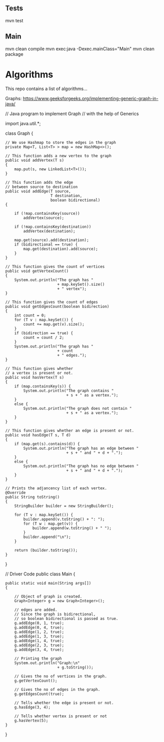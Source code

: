 

## Tests

mvn test

## Main

mvn clean compile
mvn exec:java -Dexec.mainClass="Main"
mvn clean package





# Algorithms

This repo contains a list of algorithms...

Graphs:
https://www.geeksforgeeks.org/implementing-generic-graph-in-java/

// Java program to implement Graph
// with the help of Generics
 
import java.util.*;
 
class Graph<T> {
 
    // We use Hashmap to store the edges in the graph
    private Map<T, List<T> > map = new HashMap<>();
 
    // This function adds a new vertex to the graph
    public void addVertex(T s)
    {
        map.put(s, new LinkedList<T>());
    }
 
    // This function adds the edge
    // between source to destination
    public void addEdge(T source,
                        T destination,
                        boolean bidirectional)
    {
 
        if (!map.containsKey(source))
            addVertex(source);
 
        if (!map.containsKey(destination))
            addVertex(destination);
 
        map.get(source).add(destination);
        if (bidirectional == true) {
            map.get(destination).add(source);
        }
    }
 
    // This function gives the count of vertices
    public void getVertexCount()
    {
        System.out.println("The graph has "
                           + map.keySet().size()
                           + " vertex");
    }
 
    // This function gives the count of edges
    public void getEdgesCount(boolean bidirection)
    {
        int count = 0;
        for (T v : map.keySet()) {
            count += map.get(v).size();
        }
        if (bidirection == true) {
            count = count / 2;
        }
        System.out.println("The graph has "
                           + count
                           + " edges.");
    }
 
    // This function gives whether
    // a vertex is present or not.
    public void hasVertex(T s)
    {
        if (map.containsKey(s)) {
            System.out.println("The graph contains "
                               + s + " as a vertex.");
        }
        else {
            System.out.println("The graph does not contain "
                               + s + " as a vertex.");
        }
    }
 
    // This function gives whether an edge is present or not.
    public void hasEdge(T s, T d)
    {
        if (map.get(s).contains(d)) {
            System.out.println("The graph has an edge between "
                               + s + " and " + d + ".");
        }
        else {
            System.out.println("The graph has no edge between "
                               + s + " and " + d + ".");
        }
    }
 
    // Prints the adjancency list of each vertex.
    @Override
    public String toString()
    {
        StringBuilder builder = new StringBuilder();
 
        for (T v : map.keySet()) {
            builder.append(v.toString() + ": ");
            for (T w : map.get(v)) {
                builder.append(w.toString() + " ");
            }
            builder.append("\n");
        }
 
        return (builder.toString());
    }
}
 
// Driver Code
public class Main {
 
    public static void main(String args[])
    {
 
        // Object of graph is created.
        Graph<Integer> g = new Graph<Integer>();
 
        // edges are added.
        // Since the graph is bidirectional,
        // so boolean bidirectional is passed as true.
        g.addEdge(0, 1, true);
        g.addEdge(0, 4, true);
        g.addEdge(1, 2, true);
        g.addEdge(1, 3, true);
        g.addEdge(1, 4, true);
        g.addEdge(2, 3, true);
        g.addEdge(3, 4, true);
 
        // Printing the graph
        System.out.println("Graph:\n"
                           + g.toString());
 
        // Gives the no of vertices in the graph.
        g.getVertexCount();
 
        // Gives the no of edges in the graph.
        g.getEdgesCount(true);
 
        // Tells whether the edge is present or not.
        g.hasEdge(3, 4);
 
        // Tells whether vertex is present or not
        g.hasVertex(5);
    }
}